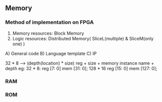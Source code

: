 ## Memory
### Method of implementation on FPGA
1) Memory resources: Block Memory
2) Logic resources: Distributed Memory( SliceL(multiple) & SliceM(only one) )

A) General code
B) Language template
C) IP

32 * 8 --> (depth(location) * size)
reg + size + memory instance name + depth
eg: 32 * 8: reg [7: 0] mem [31: 0];
    128 * 16 reg [15: 0] mem [127: 0];

### RAM

### ROM
